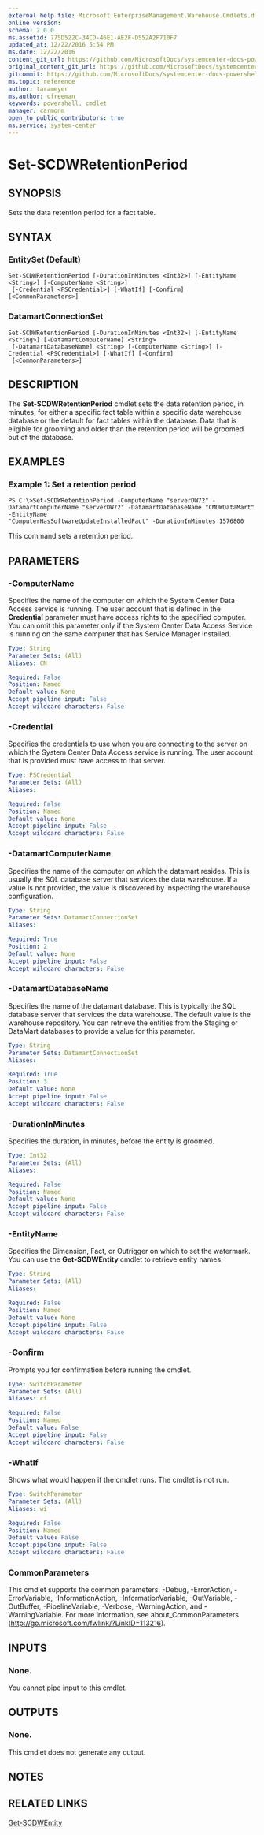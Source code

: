```yaml
---
external help file: Microsoft.EnterpriseManagement.Warehouse.Cmdlets.dll-Help.xml
online version: 
schema: 2.0.0
ms.assetid: 775D522C-34CD-46E1-AE2F-D552A2F710F7
updated_at: 12/22/2016 5:54 PM
ms.date: 12/22/2016
content_git_url: https://github.com/MicrosoftDocs/systemcenter-docs-powershell/blob/live/systemcenter-cmdlets/SystemCenter2016/ServiceManagerDataWarehouse/vlatest/Set-SCDWRetentionPeriod.md
original_content_git_url: https://github.com/MicrosoftDocs/systemcenter-docs-powershell/blob/live/systemcenter-cmdlets/SystemCenter2016/ServiceManagerDataWarehouse/vlatest/Set-SCDWRetentionPeriod.md
gitcommit: https://github.com/MicrosoftDocs/systemcenter-docs-powershell/blob/17c3a51bd892aad46c731d9f381f0704b4815004/systemcenter-cmdlets/SystemCenter2016/ServiceManagerDataWarehouse/vlatest/Set-SCDWRetentionPeriod.md
ms.topic: reference
author: tarameyer
ms.author: cfreeman
keywords: powershell, cmdlet
manager: carmonm
open_to_public_contributors: true
ms.service: system-center
---
```


# Set-SCDWRetentionPeriod

## SYNOPSIS
Sets the data retention period for a fact table.

## SYNTAX

### EntitySet (Default)
```
Set-SCDWRetentionPeriod [-DurationInMinutes <Int32>] [-EntityName <String>] [-ComputerName <String>]
 [-Credential <PSCredential>] [-WhatIf] [-Confirm] [<CommonParameters>]
```

### DatamartConnectionSet
```
Set-SCDWRetentionPeriod [-DurationInMinutes <Int32>] [-EntityName <String>] [-DatamartComputerName] <String>
 [-DatamartDatabaseName] <String> [-ComputerName <String>] [-Credential <PSCredential>] [-WhatIf] [-Confirm]
 [<CommonParameters>]
```

## DESCRIPTION
The **Set-SCDWRetentionPeriod** cmdlet sets the data retention period, in minutes, for either a specific fact table within a specific data warehouse database or the default for fact tables within the database.
Data that is eligible for grooming and older than the retention period will be groomed out of the database.

## EXAMPLES

### Example 1: Set a retention period
```
PS C:\>Set-SCDWRetentionPeriod -ComputerName "serverDW72" -DatamartComputerName "serverDW72" -DatamartDatabaseName "CMDWDataMart" -EntityName
"ComputerHasSoftwareUpdateInstalledFact" -DurationInMinutes 1576800
```

This command sets a retention period.

## PARAMETERS

### -ComputerName
Specifies the name of the computer on which the System Center Data Access service is running.
The user account that is defined in the **Credential** parameter must have access rights to the specified computer.
You can omit this parameter only if the System Center Data Access Service is running on the same computer that has Service Manager installed.

```yaml
Type: String
Parameter Sets: (All)
Aliases: CN

Required: False
Position: Named
Default value: None
Accept pipeline input: False
Accept wildcard characters: False
```

### -Credential
Specifies the credentials to use when you are connecting to the server on which the System Center Data Access service is running.
The user account that is provided must have access to that server.

```yaml
Type: PSCredential
Parameter Sets: (All)
Aliases: 

Required: False
Position: Named
Default value: None
Accept pipeline input: False
Accept wildcard characters: False
```

### -DatamartComputerName
Specifies the name of the computer on which the datamart resides.
This is usually the SQL database server that services the data warehouse.
If a value is not provided, the value is discovered by inspecting the warehouse configuration.

```yaml
Type: String
Parameter Sets: DatamartConnectionSet
Aliases: 

Required: True
Position: 2
Default value: None
Accept pipeline input: False
Accept wildcard characters: False
```

### -DatamartDatabaseName
Specifies the name of the datamart database.
This is typically the SQL database server that services the data warehouse.
The default value is the warehouse repository.
You can retrieve the entities from the Staging or DataMart databases to provide a value for this parameter.

```yaml
Type: String
Parameter Sets: DatamartConnectionSet
Aliases: 

Required: True
Position: 3
Default value: None
Accept pipeline input: False
Accept wildcard characters: False
```

### -DurationInMinutes
Specifies the duration, in minutes, before the entity is groomed.

```yaml
Type: Int32
Parameter Sets: (All)
Aliases: 

Required: False
Position: Named
Default value: None
Accept pipeline input: False
Accept wildcard characters: False
```

### -EntityName
Specifies the Dimension, Fact, or Outrigger on which to set the watermark.
You can use the **Get-SCDWEntity** cmdlet to retrieve entity names.

```yaml
Type: String
Parameter Sets: (All)
Aliases: 

Required: False
Position: Named
Default value: None
Accept pipeline input: False
Accept wildcard characters: False
```

### -Confirm
Prompts you for confirmation before running the cmdlet.

```yaml
Type: SwitchParameter
Parameter Sets: (All)
Aliases: cf

Required: False
Position: Named
Default value: False
Accept pipeline input: False
Accept wildcard characters: False
```

### -WhatIf
Shows what would happen if the cmdlet runs.
The cmdlet is not run.

```yaml
Type: SwitchParameter
Parameter Sets: (All)
Aliases: wi

Required: False
Position: Named
Default value: False
Accept pipeline input: False
Accept wildcard characters: False
```

### CommonParameters
This cmdlet supports the common parameters: -Debug, -ErrorAction, -ErrorVariable, -InformationAction, -InformationVariable, -OutVariable, -OutBuffer, -PipelineVariable, -Verbose, -WarningAction, and -WarningVariable. For more information, see about_CommonParameters (http://go.microsoft.com/fwlink/?LinkID=113216).

## INPUTS

### None.
You cannot pipe input to this cmdlet.

## OUTPUTS

### None.
This cmdlet does not generate any output.

## NOTES

## RELATED LINKS

[Get-SCDWEntity](xref:SystemCenter2016/ServiceManagerDataWarehouse/vlatest/Get-SCDWEntity.md)

